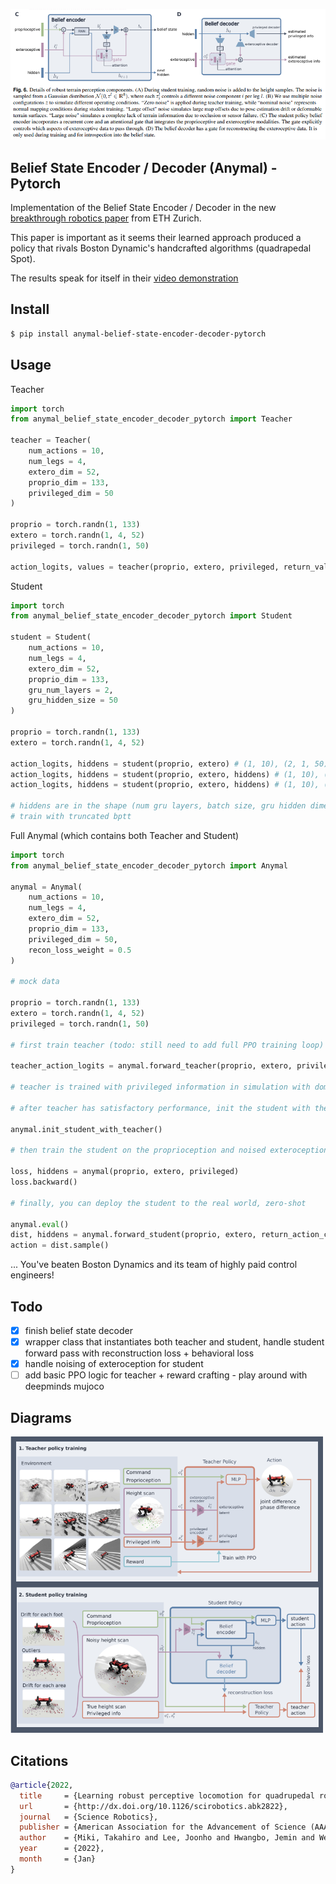 <img src="./anymal-beliefs.png" width="550px"></img>

## Belief State Encoder / Decoder (Anymal) - Pytorch

Implementation of the Belief State Encoder / Decoder in the new <a href="https://leggedrobotics.github.io/rl-perceptiveloco/">breakthrough robotics paper</a> from ETH Zurich.

This paper is important as it seems their learned approach produced a policy that rivals Boston Dynamic's handcrafted algorithms (quadrapedal Spot).

The results speak for itself in their <a href="https://www.youtube.com/watch?v=zXbb6KQ0xV8">video demonstration</a>

## Install

```bash
$ pip install anymal-belief-state-encoder-decoder-pytorch
```

## Usage

Teacher

```python
import torch
from anymal_belief_state_encoder_decoder_pytorch import Teacher

teacher = Teacher(
    num_actions = 10,
    num_legs = 4,
    extero_dim = 52,
    proprio_dim = 133,
    privileged_dim = 50
)

proprio = torch.randn(1, 133)
extero = torch.randn(1, 4, 52)
privileged = torch.randn(1, 50)

action_logits, values = teacher(proprio, extero, privileged, return_values = True) # (1, 10)
```

Student

```python
import torch
from anymal_belief_state_encoder_decoder_pytorch import Student

student = Student(
    num_actions = 10,
    num_legs = 4,
    extero_dim = 52,
    proprio_dim = 133,
    gru_num_layers = 2,
    gru_hidden_size = 50
)

proprio = torch.randn(1, 133)
extero = torch.randn(1, 4, 52)

action_logits, hiddens = student(proprio, extero) # (1, 10), (2, 1, 50)
action_logits, hiddens = student(proprio, extero, hiddens) # (1, 10), (2, 1, 50)
action_logits, hiddens = student(proprio, extero, hiddens) # (1, 10), (2, 1, 50)

# hiddens are in the shape (num gru layers, batch size, gru hidden dimension)
# train with truncated bptt
```

Full Anymal (which contains both Teacher and Student)

```python
import torch
from anymal_belief_state_encoder_decoder_pytorch import Anymal

anymal = Anymal(
    num_actions = 10,
    num_legs = 4,
    extero_dim = 52,
    proprio_dim = 133,
    privileged_dim = 50,
    recon_loss_weight = 0.5
)

# mock data

proprio = torch.randn(1, 133)
extero = torch.randn(1, 4, 52)
privileged = torch.randn(1, 50)

# first train teacher (todo: still need to add full PPO training loop)

teacher_action_logits = anymal.forward_teacher(proprio, extero, privileged)

# teacher is trained with privileged information in simulation with domain randomization

# after teacher has satisfactory performance, init the student with the teacher weights, excluding the privilege information encoder from the teacher (which student does not have)

anymal.init_student_with_teacher()

# then train the student on the proprioception and noised exteroception, forcing it to reconstruct the privileged information that the teacher had access to (as well as learning to denoise the exterception) - there is also a behavior loss between the policy logits of the teacher with those of the student

loss, hiddens = anymal(proprio, extero, privileged)
loss.backward()

# finally, you can deploy the student to the real world, zero-shot

anymal.eval()
dist, hiddens = anymal.forward_student(proprio, extero, return_action_categorical_dist = True)
action = dist.sample()
```

... You've beaten Boston Dynamics and its team of highly paid control engineers!

## Todo

- [x] finish belief state decoder
- [x] wrapper class that instantiates both teacher and student, handle student forward pass with reconstruction loss + behavioral loss
- [x] handle noising of exteroception for student
- [ ] add basic PPO logic for teacher + reward crafting - play around with deepminds mujoco

## Diagrams

<img src="./anymal-teacher-student.png" width="500px"></img>

## Citations

```bibtex
@article{2022,
  title     = {Learning robust perceptive locomotion for quadrupedal robots in the wild},
  url       = {http://dx.doi.org/10.1126/scirobotics.abk2822},
  journal   = {Science Robotics},
  publisher = {American Association for the Advancement of Science (AAAS)},
  author    = {Miki, Takahiro and Lee, Joonho and Hwangbo, Jemin and Wellhausen, Lorenz and Koltun, Vladlen and Hutter, Marco},
  year      = {2022},
  month     = {Jan}
}
```

